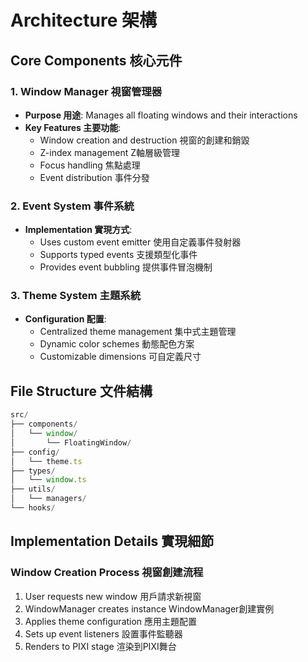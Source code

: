 # Architecture 架構

## Core Components 核心元件

### 1. Window Manager 視窗管理器
- **Purpose 用途**: Manages all floating windows and their interactions
- **Key Features 主要功能**:
  - Window creation and destruction 視窗的創建和銷毀
  - Z-index management Z軸層級管理
  - Focus handling 焦點處理
  - Event distribution 事件分發

### 2. Event System 事件系統
- **Implementation 實現方式**: 
  - Uses custom event emitter 使用自定義事件發射器
  - Supports typed events 支援類型化事件
  - Provides event bubbling 提供事件冒泡機制

### 3. Theme System 主題系統
- **Configuration 配置**:
  - Centralized theme management 集中式主題管理
  - Dynamic color schemes 動態配色方案
  - Customizable dimensions 可自定義尺寸

## File Structure 文件結構

```typescript
src/
├── components/
│   └── window/
│       └── FloatingWindow/
├── config/
│   └── theme.ts
├── types/
│   └── window.ts
├── utils/
│   └── managers/
└── hooks/
```

## Implementation Details 實現細節

### Window Creation Process 視窗創建流程
1. User requests new window 用戶請求新視窗
2. WindowManager creates instance WindowManager創建實例
3. Applies theme configuration 應用主題配置
4. Sets up event listeners 設置事件監聽器
5. Renders to PIXI stage 渲染到PIXI舞台 